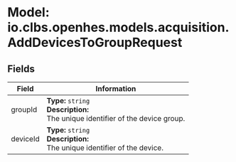 # Model: io.clbs.openhes.models.acquisition.AddDevicesToGroupRequest

## Fields

| Field | Information |
| --- | --- |
| groupId | <b>Type:</b> `string`<br><b>Description:</b><br>The unique identifier of the device group. |
| deviceId | <b>Type:</b> `string`<br><b>Description:</b><br>The unique identifier of the device. |

